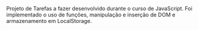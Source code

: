 Projeto de Tarefas a fazer desenvolvido durante o curso de JavaScript.
Foi implementado o uso de funções, manipulação e inserção de DOM e armazenamento em LocalStorage.

